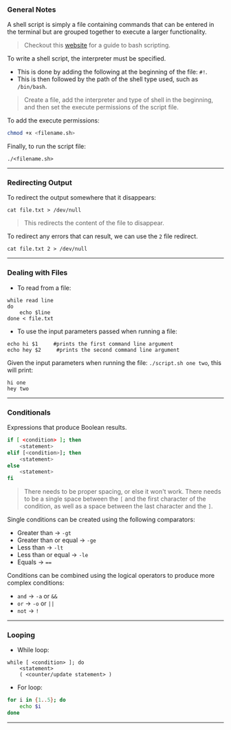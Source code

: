 ### General Notes

A shell script is simply a file containing commands that can be entered in the terminal but are grouped together to execute a larger functionality.

> Checkout this [website](https://linux.die.net/abs-guide/index.html) for a guide to bash scripting.

To write a shell script, the interpreter must be specified.
- This is done by adding the following at the beginning of the file: `#!`.
- This is then followed by the path of the shell type used, such as `/bin/bash`.

> Create a file, add the interpreter and type of shell in the beginning, and then set the execute permissions of the script file.

To add the execute permissions:
```bash
chmod +x <filename.sh>
```

Finally, to run the script file:
```shell
./<filename.sh>
```

---
### Redirecting Output

To redirect the output somewhere that it disappears:
```shell
cat file.txt > /dev/null
```
> This redirects the content of the file to disappear.

To redirect any errors that can result,  we can use the `2` file redirect.
```shell
cat file.txt 2 > /dev/null
```

---
### Dealing with Files

- To read from a file:
```shell
while read line
do 
	echo $line
done < file.txt
```

- To use the input parameters passed when running a file:
```shell
echo hi $1     #prints the first command line argument
echo hey $2     #prints the second command line argument
```

Given the input parameters when running the file: `./script.sh one two`, this will print:
```shell
hi one
hey two
```

---
### Conditionals

Expressions that produce Boolean results. 

```bash
if [ <condition> ]; then
	<statement>
elif [<condition>]; then
	<statement>
else
	<statement>
fi
```

> There needs to be proper spacing, or else it won't work. There needs to be a single space between the `[` and the first character of the condition, as well as a space between the last character and the `]`.

Single conditions can be created using the following comparators:
- Greater than          -> `-gt`
- Greater than or equal -> `-ge`
- Less than               -> `-lt`
- Less than or equal -> `-le`
- Equals                    -> `==`

Conditions can be combined using the logical operators to produce more complex conditions:
- `and` -> `-a` or `&&`
- `or`   -> `-o` or `||`
- `not` -> `!`

---
### Looping

- While loop:
```shell
while [ <condition> ]; do
	<statement>
	( <counter/update statement> )
```

- For loop:
```bash
for i in {1..5}; do
	echo $i
done
```

---
